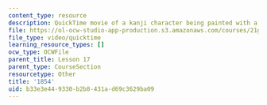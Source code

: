 ```yaml
---
content_type: resource
description: QuickTime movie of a kanji character being painted with a brush.
file: https://ol-ocw-studio-app-production.s3.amazonaws.com/courses/21g-504-japanese-iv-spring-2009/b33e3e449330b2b8431ad69c3629ba09_1854.mov
file_type: video/quicktime
learning_resource_types: []
ocw_type: OCWFile
parent_title: Lesson 17
parent_type: CourseSection
resourcetype: Other
title: '1854'
uid: b33e3e44-9330-b2b8-431a-d69c3629ba09
---
```

